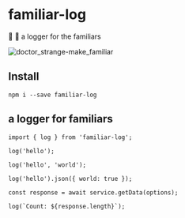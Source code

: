 # familiar-log

🤖 💬 a logger for the familiars

![doctor_strange-make_familiar](https://cloud.githubusercontent.com/assets/285708/24788999/b951fa1c-1b3e-11e7-9312-91a9734de280.jpg)

## Install

```
npm i --save familiar-log
```

## a logger for familiars 

```
import { log } from 'familiar-log';

log('hello');

log('hello', 'world');

log('hello').json({ world: true });

const response = await service.getData(options);

log(`Count: ${response.length}`);
```
